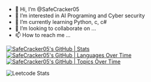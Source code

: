 - 👋 Hi, I’m @SafeCracker05
- 👀 I’m interested in AI Programing and Cyber security
- 🌱 I’m currently learning Python, c, c#
- 💞️ I’m looking to collaborate on ...
- 📫 How to reach me ...

<!---
SafeCracker05/SafeCracker05 is a ✨ special ✨ repository because its `README.md` (this file) appears on your GitHub profile.
You can click the Preview link to take a look at your changes.
--->
[![SafeCracker05's GitHub | Stats](https://stats.quira.sh/SafeCracker05/github?theme=dark)](https://quira.sh?utm_source=widgets&utm_campaign=SafeCracker05)
[![SafeCracker05's GitHub | Languages Over Time](https://stats.quira.sh/SafeCracker05/languages-over-time?theme=dark)](https://quira.sh?utm_source=widgets&utm_campaign=SafeCracker05)
[![SafeCracker05's GitHub | Topics Over Time](https://stats.quira.sh/SafeCracker05/topics-over-time?theme=dark)](https://quira.sh?utm_source=widgets&utm_campaign=SafeCracker05)


![Leetcode Stats](https://leetcard.jacoblin.cool/yaniv1205)
